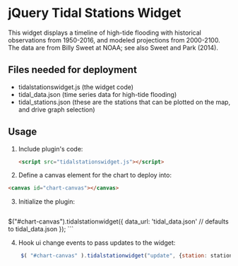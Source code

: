 # jQuery Tidal Stations Widget

This widget displays a timeline of high-tide flooding with historical observations from 1950-2016, and modeled projections from 2000-2100. The data are from Billy Sweet at NOAA; see also Sweet and Park (2014).

## Files needed for deployment
- tidalstationswidget.js (the widget code)
- tidal_data.json (time series data for high-tide flooding)
- tidal_stations.json (these are the stations that can be plotted on the map, and drive graph selection)

## Usage

1. Include plugin's code:

	```html
	<script src="tidalstationswidget.js"></script>
	```

2. Define a canvas element for the chart to deploy into:

  ```html
  <canvas id="chart-canvas"></canvas>
  ```


3. Initialize the plugin:

	```javascript
  $("#chart-canvas").tidalstationwidget({
    data_url: 'tidal_data.json' // defaults to tidal_data.json
  });
	```

4. Hook ui change events to pass updates to the widget:
```javascript
	$( "#chart-canvas" ).tidalstationwidget("update", {station: station}) // presumably from a map interface, using the "station" key on the stations file
```
